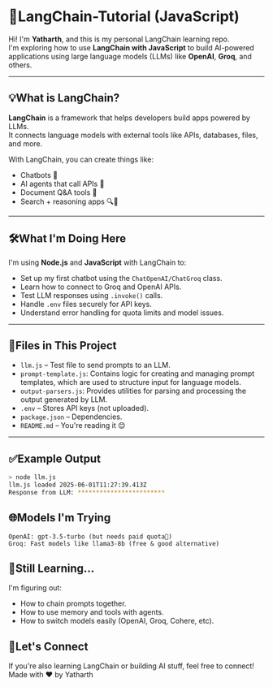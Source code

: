 # 🧠LangChain-Tutorial (JavaScript)

Hi! I'm **Yatharth**, and this is my personal LangChain learning repo.  
I'm exploring how to use **LangChain with JavaScript** to build AI-powered applications using large language models (LLMs) like **OpenAI**, **Groq**, and others.

---

## 💡What is LangChain?

**LangChain** is a framework that helps developers build apps powered by LLMs.  
It connects language models with external tools like APIs, databases, files, and more.

With LangChain, you can create things like:

- Chatbots 💬
- AI agents that call APIs 🔗
- Document Q&A tools 📄
- Search + reasoning apps 🔍🧠

---

## 🛠️What I'm Doing Here

I'm using **Node.js** and **JavaScript** with LangChain to:

- Set up my first chatbot using the `ChatOpenAI/ChatGroq` class.
- Learn how to connect to Groq and OpenAI APIs.
- Test LLM responses using `.invoke()` calls.
- Handle `.env` files securely for API keys.
- Understand error handling for quota limits and model issues.

---

## 📂Files in This Project

- `llm.js` – Test file to send prompts to an LLM.
- `prompt-template.js`: Contains logic for creating and managing prompt templates, which are used to structure input for language models.
- `output-parsers.js`: Provides utilities for parsing and processing the output generated by LLM.
- `.env` – Stores API keys (not uploaded).
- `package.json` – Dependencies.
- `README.md` – You're reading it 😊

---

## ✅Example Output

```bash
> node llm.js
llm.js loaded 2025-06-01T11:27:39.413Z
Response from LLM: ************************
```

## 🌐Models I'm Trying

```
OpenAI: gpt-3.5-turbo (but needs paid quota🥹)
Groq: Fast models like llama3-8b (free & good alternative)
```

## 🚧Still Learning...

I'm figuring out:

- How to chain prompts together.
- How to use memory and tools with agents.
- How to switch models easily (OpenAI, Groq, Cohere, etc).

## 🤝Let's Connect

If you're also learning LangChain or building AI stuff, feel free to connect!
Made with ❤️ by Yatharth
